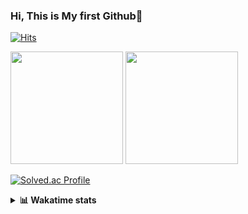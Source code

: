 ### Hi, This is My first Github👋
[![Hits](https://hits.seeyoufarm.com/api/count/incr/badge.svg?url=https%3A%2F%2Fgithub.com%2FJonghyun-Park1027&count_bg=%2379C83D&title_bg=%23555555&icon=&icon_color=%23E7E7E7&title=hits&edge_flat=false)](https://hits.seeyoufarm.com)
<br>


<p>
  <img height="180em" src="https://github-readme-stats-eight-rho-29.vercel.app/api?username=Jonghyun-Park1027&show_icons=true&include_all_commits=true&bg_color=30,e96443,904e95&title_color=fff&text_color=fff">
  <img height="180em" src="https://github-readme-stats-eight-rho-29.vercel.app/api/top-langs/?username=Jonghyun-Park1027&layout=compact&bg_color=30,e96443,904e95&title_color=fff&text_color=fff">


[![Solved.ac Profile](http://mazassumnida.wtf/api/v2/generate_badge?boj=ppjjhh1027)](https://solved.ac/ppjjhh1027/)

</p>
<details>
<summary><b>📊 Wakatime stats</b><br></summary>
<div>
<hr/>



<!--START_SECTION:waka-->
![Code Time](http://img.shields.io/badge/Code%20Time-1%2C303%20hrs%2019%20mins-blue)

![Profile Views](http://img.shields.io/badge/Profile%20Views-0-blue)

**🐱 My GitHub Data** 

> 📦 159.9 kB Used in GitHub's Storage 
 > 
> 🏆 57 Contributions in the Year 2025
 > 
> 🚫 Not Opted to Hire
 > 
> 📜 10 Public Repositories 
 > 
> 🔑 10 Private Repositories 
 > 
**I'm an Early 🐤** 

```text
🌞 Morning                64 commits          █████░░░░░░░░░░░░░░░░░░░░   18.99 % 
🌆 Daytime                168 commits         ████████████░░░░░░░░░░░░░   49.85 % 
🌃 Evening                92 commits          ███████░░░░░░░░░░░░░░░░░░   27.30 % 
🌙 Night                  13 commits          █░░░░░░░░░░░░░░░░░░░░░░░░   03.86 % 
```
📅 **I'm Most Productive on Friday** 

```text
Monday                   54 commits          ████░░░░░░░░░░░░░░░░░░░░░   16.02 % 
Tuesday                  49 commits          ████░░░░░░░░░░░░░░░░░░░░░   14.54 % 
Wednesday                25 commits          ██░░░░░░░░░░░░░░░░░░░░░░░   07.42 % 
Thursday                 38 commits          ███░░░░░░░░░░░░░░░░░░░░░░   11.28 % 
Friday                   74 commits          █████░░░░░░░░░░░░░░░░░░░░   21.96 % 
Saturday                 39 commits          ███░░░░░░░░░░░░░░░░░░░░░░   11.57 % 
Sunday                   58 commits          ████░░░░░░░░░░░░░░░░░░░░░   17.21 % 
```


📊 **This Week I Spent My Time On** 

```text
🕑︎ Time Zone: Asia/Seoul

💬 Programming Languages: 
Python                   32 hrs 23 mins      █████████████████████████   100.00 % 

🔥 Editors: 
Cursor                   32 hrs 23 mins      █████████████████████████   100.00 % 

🐱‍💻 Projects: 
arbitrage                32 hrs 23 mins      █████████████████████████   100.00 % 

💻 Operating System: 
Mac                      31 hrs 35 mins      ████████████████████████░   97.53 % 
Windows                  48 mins             █░░░░░░░░░░░░░░░░░░░░░░░░   02.47 % 
```

**I Mostly Code in Jupyter Notebook** 

```text
Jupyter Notebook         10 repos            ███████████████░░░░░░░░░░   58.82 % 
C++                      3 repos             ████░░░░░░░░░░░░░░░░░░░░░   17.65 % 
TypeScript               2 repos             ███░░░░░░░░░░░░░░░░░░░░░░   11.76 % 
Dart                     1 repo              █░░░░░░░░░░░░░░░░░░░░░░░░   05.88 % 
Python                   1 repo              █░░░░░░░░░░░░░░░░░░░░░░░░   05.88 % 
```




 Last Updated on 26/10/2025 18:44:26 UTC
<!--END_SECTION:waka-->
</details>




